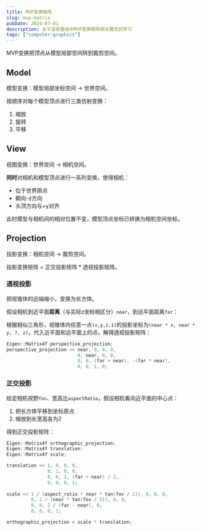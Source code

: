 ```yaml
---
title: MVP变换矩阵
slug: mvp-matrix
pubDate: 2024-07-01
description: 关于渲染管线中MVP变换矩阵相关概念的学习
tags: ["computer-graphics"]
---
```


MVP变换把顶点从模型局部空间转到裁剪空间。

## Model

模型变换：模型局部坐标空间 -> 世界空间。

按顺序对每个模型顶点进行三类仿射变换：

1. 缩放
2. 旋转
3. 平移

## View

视图变换：世界空间 -> 相机空间。

**同时**对相机和模型顶点进行一系列变换，使得相机：

- 位于世界原点
- 朝向-z方向
- 头顶方向与+y对齐

此时模型与相机间的相对位置不变，模型顶点坐标已转换为相机空间坐标。

## Projection

投影变换：相机空间 -> 裁剪空间。

投影变换矩阵 = 正交投影矩阵 * 透视投影矩阵。

### 透视投影

把视锥体的远端缩小，变换为长方体。

假设相机到近平面**距离**（与实际z坐标相区分）`near`，到远平面距离`far`：

根据相似三角形，视锥体内任意一点`(x,y,z,1)`的投影坐标为`(near * x, near * y, ?, z)`，代入近平面和远平面上的点，解得透视投影矩阵：

```cpp
Eigen::Matrix4f perspective_projection;
perspective_projection << near, 0, 0, 0,
                          0, near, 0, 0,
                          0, 0, (far + near), -(far * near),
                          0, 0, 1, 0;
```

### 正交投影

给定相机视野`fov`、宽高比`aspectRatio`，假设相机看向近平面的中心点：

1. 把长方体平移到坐标原点
2. 缩放到长宽高各为2

得到正交投影矩阵：

```cpp
Eigen::Matrix4f orthographic_projection;
Eigen::Matrix4f translation;
Eigen::Matrix4f scale;

translation << 1, 0, 0, 0,
               0, 1, 0, 0,
               0, 0, 1, (far + near) / 2,
               0, 0, 0, 1;
							 
scale << 1 / (aspect_ratio * near * tan(fov / 2)), 0, 0, 0,
         0, 1 / (near * tan(fov / 2)), 0, 0,
         0, 0, 2 / (far - near), 0,
         0, 0, 0, 1;

orthographic_projection = scale * translation;
```

